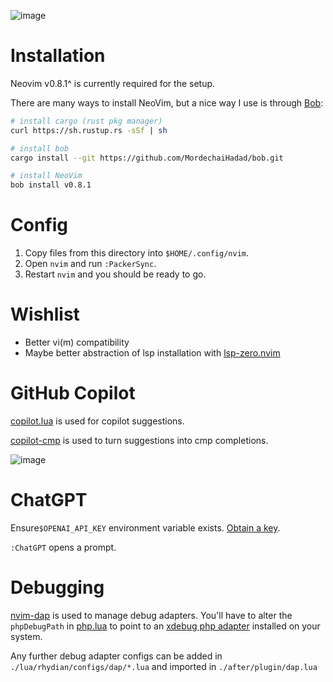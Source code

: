 ![image](https://user-images.githubusercontent.com/9198690/184665071-3a1e15be-6e77-4882-ba44-8cfc6e8a3442.png)


# Installation

Neovim v0.8.1^ is currently required for the setup.

There are many ways to install NeoVim, but a nice way I use is through [Bob](https://github.com/MordechaiHadad/bob.git):

```sh
# install cargo (rust pkg manager)
curl https://sh.rustup.rs -sSf | sh

# install bob
cargo install --git https://github.com/MordechaiHadad/bob.git

# install NeoVim
bob install v0.8.1
```

# Config

1. Copy files from this directory into `$HOME/.config/nvim`.
2. Open `nvim` and run `:PackerSync`.
3. Restart `nvim` and you should be ready to go.

# Wishlist

- Better vi(m) compatibility
- Maybe better abstraction of lsp installation with [lsp-zero.nvim](https://github.com/VonHeikemen/lsp-zero.nvim)

# GitHub Copilot

[copilot.lua](https://github.com/zbirenbaum/copilot.lua) is used for copilot suggestions.

[copilot-cmp](https://github.com/zbirenbaum/copilot-cmp) is used to turn suggestions into cmp completions.

![image](https://user-images.githubusercontent.com/9198690/178099328-ea886b45-e071-40a4-8f27-5ee262b81ec0.png)

# ChatGPT

Ensure`$OPENAI_API_KEY` environment variable exists. [Obtain a key](https://beta.openai.com/account/api-keys).

`:ChatGPT` opens a prompt.

# Debugging

[nvim-dap](https://github.com/mfussenegger/nvim-dap) is used to manage debug adapters. You'll have to alter the `phpDebugPath` in [php.lua](./lua/rhydian/configs/dap/php.lua) to point to an [xdebug php adapter](https://github.com/xdebug/vscode-php-debug) installed on your system.

Any further debug adapter configs can be added in `./lua/rhydian/configs/dap/*.lua` and imported in `./after/plugin/dap.lua`
